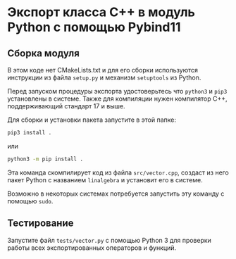 # Экспорт класса C++ в модуль Python с помощью Pybind11

## Сборка модуля

В этом коде нет CMakeLists.txt и для его сборки используются инструкции из файла `setup.py` и механизм `setuptools` из Python.

Перед запуском процедуры экспорта удостоверьтесь что `python3` и `pip3` установлены в системе. Также для компиляции нужен компилятор C++, поддерживающий стандарт 17 и выше.

Для сборки и установки пакета запустите в этой папке:

```bash
pip3 install .
```

или

```bash
python3 -m pip install .
```

Эта команда скомпилирует код из файла `src/vector.cpp`, создаст из него пакет Python с названием `linalgebra` и установит его в системе. 
 
Возможно в некоторых системах потребуется запустить эту команду с помощью `sudo`.

## Тестирование

Запустите файл `tests/vector.py` с помощью Python 3 для проверки работы всех экспортированных операторов и функций.